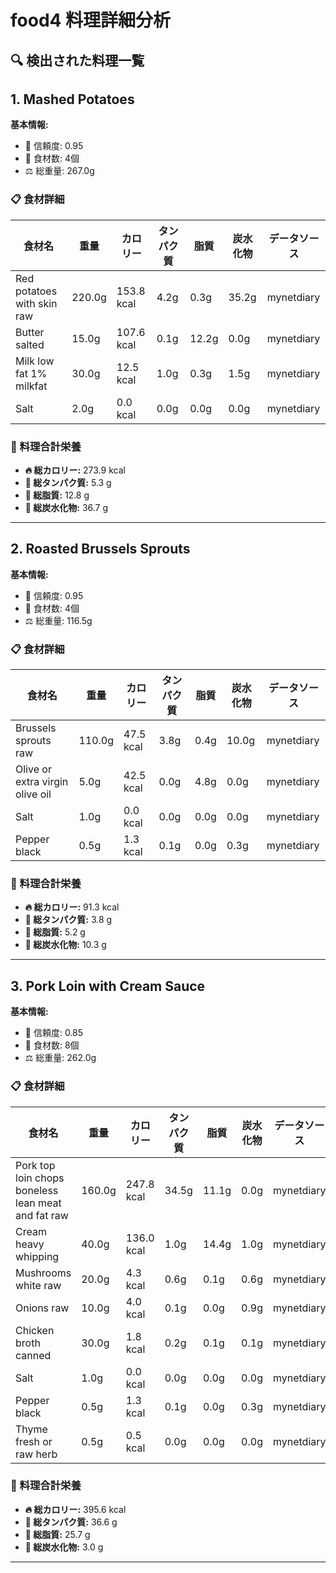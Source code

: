 # food4 料理詳細分析

## 🔍 検出された料理一覧

## 1. Mashed Potatoes

**基本情報:**
- 🎯 信頼度: 0.95
- 🥕 食材数: 4個
- ⚖️ 総重量: 267.0g

### 📋 食材詳細

| 食材名 | 重量 | カロリー | タンパク質 | 脂質 | 炭水化物 | データソース |
|--------|------|----------|------------|------|----------|--------------|
| Red potatoes with skin raw | 220.0g | 153.8 kcal | 4.2g | 0.3g | 35.2g | mynetdiary |
| Butter salted | 15.0g | 107.6 kcal | 0.1g | 12.2g | 0.0g | mynetdiary |
| Milk low fat 1% milkfat | 30.0g | 12.5 kcal | 1.0g | 0.3g | 1.5g | mynetdiary |
| Salt | 2.0g | 0.0 kcal | 0.0g | 0.0g | 0.0g | mynetdiary |

### 🔢 料理合計栄養

- **🔥 総カロリー:** 273.9 kcal
- **🥩 総タンパク質:** 5.3 g
- **🧈 総脂質:** 12.8 g
- **🍞 総炭水化物:** 36.7 g

---

## 2. Roasted Brussels Sprouts

**基本情報:**
- 🎯 信頼度: 0.95
- 🥕 食材数: 4個
- ⚖️ 総重量: 116.5g

### 📋 食材詳細

| 食材名 | 重量 | カロリー | タンパク質 | 脂質 | 炭水化物 | データソース |
|--------|------|----------|------------|------|----------|--------------|
| Brussels sprouts raw | 110.0g | 47.5 kcal | 3.8g | 0.4g | 10.0g | mynetdiary |
| Olive or extra virgin olive oil | 5.0g | 42.5 kcal | 0.0g | 4.8g | 0.0g | mynetdiary |
| Salt | 1.0g | 0.0 kcal | 0.0g | 0.0g | 0.0g | mynetdiary |
| Pepper black | 0.5g | 1.3 kcal | 0.1g | 0.0g | 0.3g | mynetdiary |

### 🔢 料理合計栄養

- **🔥 総カロリー:** 91.3 kcal
- **🥩 総タンパク質:** 3.8 g
- **🧈 総脂質:** 5.2 g
- **🍞 総炭水化物:** 10.3 g

---

## 3. Pork Loin with Cream Sauce

**基本情報:**
- 🎯 信頼度: 0.85
- 🥕 食材数: 8個
- ⚖️ 総重量: 262.0g

### 📋 食材詳細

| 食材名 | 重量 | カロリー | タンパク質 | 脂質 | 炭水化物 | データソース |
|--------|------|----------|------------|------|----------|--------------|
| Pork top loin chops boneless lean meat and fat raw | 160.0g | 247.8 kcal | 34.5g | 11.1g | 0.0g | mynetdiary |
| Cream heavy whipping | 40.0g | 136.0 kcal | 1.0g | 14.4g | 1.0g | mynetdiary |
| Mushrooms white raw | 20.0g | 4.3 kcal | 0.6g | 0.1g | 0.6g | mynetdiary |
| Onions raw | 10.0g | 4.0 kcal | 0.1g | 0.0g | 0.9g | mynetdiary |
| Chicken broth canned | 30.0g | 1.8 kcal | 0.2g | 0.1g | 0.1g | mynetdiary |
| Salt | 1.0g | 0.0 kcal | 0.0g | 0.0g | 0.0g | mynetdiary |
| Pepper black | 0.5g | 1.3 kcal | 0.1g | 0.0g | 0.3g | mynetdiary |
| Thyme fresh or raw herb | 0.5g | 0.5 kcal | 0.0g | 0.0g | 0.0g | mynetdiary |

### 🔢 料理合計栄養

- **🔥 総カロリー:** 395.6 kcal
- **🥩 総タンパク質:** 36.6 g
- **🧈 総脂質:** 25.7 g
- **🍞 総炭水化物:** 3.0 g

---

